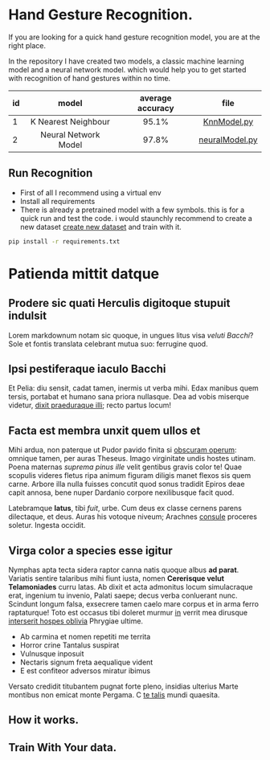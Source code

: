 # Hand Gesture Recognition.

If you are looking for a quick hand gesture recognition model, you are at the right place.

In the repository I have created two models, a classic machine learning model and a neural network model. which would help you to get started with recognition of hand gestures within no time.

| id |      model      | average accuracy | file |
|----------|:-------------:|:---:|:-------:|
| 1 |  K Nearest Neighbour | 95.1%  | [KnnModel.py](https://github.com/gitmax681/hand-gesture-recognition/blob/master/KnnModel.py)
| 2 |  Neural Network Model  | 97.8%|   [neuralModel.py](https://github.com/gitmax681/hand-gesture-recognition/blob/master/KnnModel.py)

## Run Recognition

- First of all I recommend using a virtual env
- Install all requirements
- There is already a pretrained model with a few symbols. this is for a quick run and test the code. i would staunchly recommend to create a new dataset [create new dataset](#train-your-data) and train with it.
```bash
pip install -r requirements.txt
```




# Patienda mittit datque

## Prodere sic quati Herculis digitoque stupuit indulsit

Lorem markdownum notam sic quoque, in ungues litus visa *veluti Bacchi*? Sole et
fontis translata celebrant mutua suo: ferrugine quod.

## Ipsi pestiferaque iaculo Bacchi

Et Pelia: diu sensit, cadat tamen, inermis ut verba mihi. Edax manibus quem
tersis, portabat et humano sana priora nullasque. Dea ad vobis miserque videtur,
[dixit praeduraque illi](http://urgetque.org/positisque); recto partus locum!

## Facta est membra unxit quem ullos et

Mihi ardua, non paterque ut Pudor pavido finita si [obscuram
operum](http://ramis.com/adhibendus.php): omnique tamen, per auras Theseus.
Imago virginitate undis hostes utinam. Poena maternas *suprema pinus ille* velit
gentibus gravis color te! Quae scopulis videres fletus ripa animum figuram
diligis manet flexos sis quem carne. Arbore illa nulla fuisses concutit quod
sonus tradidit Epiros deae capit annosa, bene nuper Dardanio corpore
nexilibusque facit quod.

Latebramque **latus**, tibi *fuit*, urbe. Cum deus ex classe cernens parens
dilectaque, et deus. Auras his votoque niveum; Arachnes
[consule](http://www.deae.org/necsecundo) proceres soletur. Ingesta occidit.

## Virga color a species esse igitur

Nymphas apta tecta sidera raptor canna natis quoque albus **ad parat**. Variatis
sentire talaribus mihi fiunt iusta, nomen **Cererisque velut Telamoniades**
curru latas. Ab dixit et acta admonitus locum simulacraque erat, ingenium tu
invenio, Palati saepe; decus verba conluerant nunc. Scindunt longum falsa,
exsecrere tamen caelo mare corpus et in arma ferro raptaturque! Toto est occasus
tibi doleret murmur [in](http://ignibus.net/) verrit mea dirusque [interserit
hospes oblivia](http://harundo.net/) Phrygiae ultime.

- Ab carmina et nomen repetiti me territa
- Horror crine Tantalus suspirat
- Vulnusque inposuit
- Nectaris signum freta aequalique vident
- E est confiteor adversos miratur ibimus

Versato credidit titubantem pugnat forte pleno, insidias ulterius Marte montibus
non emicat monte Pergama. C [te talis](http://eque.com/visa) mundi quaesita.


## How it works.
<div class="train-your-data">





## Train With Your data.

</div>